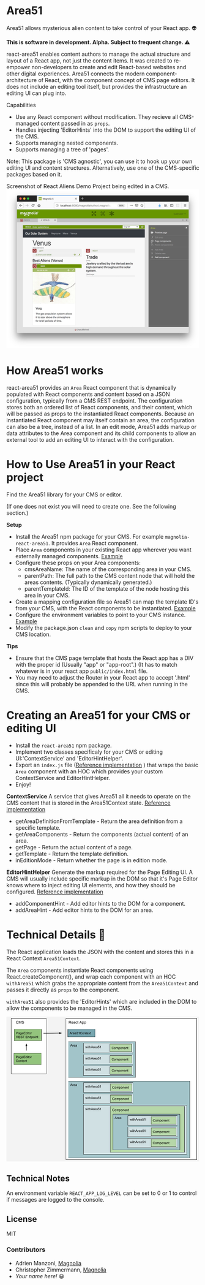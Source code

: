 # Area51
Area51 allows mysterious alien content to take control of your React app. :alien:

**This is software in development. Alpha. Subject to frequent change. :warning:**

react-area51 enables content authors to manage the actual structure and layout of a React app, not just the content items. It was created to re-empower non-developers to create and edit React-based websites and other digital experiences. Area51 connects the modern component-architecture of React, with the component concept of CMS page editors.
It does not include an editing tool itself, but provides the infrastructure an editing UI can plug into.

Capabilities

* Use any React component without modification. They recieve all CMS-managed content passed in as `props`.
* Handles injecting 'EditorHints' into the DOM to support the editing UI of the CMS.
* Supports managing nested components.
* Supports managing a tree of 'pages'.

Note: This package is 'CMS agnostic', you can use it to hook up your own editing UI and content structures. Alternatively, use one of the CMS-specific packages based on it.

Screenshot of React Aliens Demo Project being edited in a CMS.
![Area51 Demo Project in Magnolia](/mag-aliens-demo/_dev/README-demo-project.jpg)


# How Area51 works

react-area51 provides an `Area` React component that is dynamically populated with React components and content based on a JSON configuration, typically from a CMS REST endpoint.
The configuration stores both an ordered list of React components, and their content, which will be passed as props to the instantiated React components. Because an instantiated React component may itself contain an area, the configuration can also be a tree, instead of a list.
In an edit mode, Area51 adds markup or data attributes to the Area component and its child components to allow an external tool to add an editing UI to interact with the configuration.


# How to Use Area51 in your React project

Find the Area51 library for your CMS or editor. 

(If one does not exist you will need to create one. See the following section.)

**Setup**
* Install the Area51 npm package for your CMS. For example `magnolia-react-area51`. It provides `Area` React component.
* Place `Area` components in your existing React app wherever you want externally managed components. [Example](/mag-aliens-demo/react-app/src/app/component/SlideShow.js)
* Configure these props on your Area components:
  * cmsAreaName: The name of the corresponding area in your CMS.
  * parentPath: The full path to the CMS content node that will hold the areas contents. (Typically dynamically generated.)
  * parentTemplateId: The ID of the template of the node hosting this area in your CMS.
* Create a mapping configuration file so Area51 can map the template ID's from your CMS, with the React components to be instantiated. [Example](/mag-aliens-demo/react-app/src/app/mapping.js)
* Configure the environment variables to point to your CMS instance. [Example](/mag-aliens-demo/react-app/src/environments/environment.js)
* Modify the package.json `clean` and `copy` npm scripts to deploy to your CMS location.

**Tips**
* Ensure that the CMS page template that hosts the React app has a DIV with the proper id (Usually "app" or "app-root".) (It has to match whatever is in your react app `public/index.html` file.
* You may need to adjust the Router in your React app to accept '.html' since this will probably be appended to the URL when running in the CMS.

# Creating an Area51 for your CMS or editing UI

* Install the `react-area51` npm package. 
* Implement two classes specificaly for your CMS or editing UI:'ContextService' and 'EditorHintHelper'.
* Export an `index.js` file ([Reference implementation](/magnolia-react-area51/src/index.js) ) that wraps the basic `Area` component with an HOC which provides your custom ContextService and EditorHintHelper. 
* Enjoy!

**ContextService**
A service that gives Area51 all it needs to operate on the CMS content that is stored in the Area51Context state. [Reference implementation](/magnolia-react-area51/src/MagnoliaContextService.js)
* getAreaDefinitionFromTemplate - Return the area definition from a specific template.
* getAreaComponents - Return the components (actual content) of an area.
* getPage - Return the actual content of a page.
* getTemplate - Return the template definition.
* inEditionMode - Return whether the page is in edition mode.



**EditorHintHelper**
Generate the markup required for the Page Editing UI.
A CMS will usually include specific markup in the DOM so that it's Page Editor knows where to inject editing UI elements, and how they should be configured. [Reference implementation](/magnolia-react-area51/src/MagnoliaEditorHintHelper.js)

* addComponentHint - Add editor hints to the DOM for a component.
* addAreaHint - Add editor hints to the DOM for an area.


# Technical Details :triangular_ruler:

The React application loads the JSON with the content and stores this in a React Context `Area51Context`.

The `Area` components instantiate React components using React.createComponent(), and wrap each component with an HOC `withArea51` which grabs the appropriate content from the `Area51Context` and passes it directly as `props` to the component.

`withArea51` also provides the 'EditorHints' which are included in the DOM to allow the components to be managed in the CMS. 

![Area51 Architectural Diagram](/mag-aliens-demo/_dev/README-react-area51.png)

## Technical Notes

An environment variable `REACT_APP_LOG_LEVEL` can be set to 0 or 1 to control if messages are logged to the console.


## License

MIT

### Contributors

* Adrien Manzoni, [Magnolia](https://documentation.magnolia-cms.com)
* Christopher Zimmermann, [Magnolia](https://documentation.magnolia-cms.com)
* *Your name here!* :grinning:
